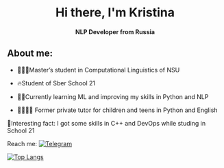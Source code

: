 <div id="header" align="center">
  <h1>Hi there, I'm Kristina</h1>
  <h4>NLP Developer from Russia</h4>
</div>
  
## About me:

- 👩🏻‍💻Master’s student in Computational Linguistics of NSU
- 🔥Student of Sber School 21

- ✍🏻Currently learning ML and improving my skills in Python and NLP
- 👦🏻👧🏻 Former private tutor for children and teens in Python and English

👀Interesting fact: I got some skills in C++ and DevOps while studing in School 21

Reach me: [![Telegram](https://img.shields.io/badge/Telegram-2CA5E0?style=for-the-badge&logo=telegram&logoColor=white)](https://t.me/ovchkris)

[![Top Langs](https://github-readme-stats.vercel.app/api/top-langs/?username=pasukka&layout=compact)](https://github.com/anuraghazra/github-readme-stats)
